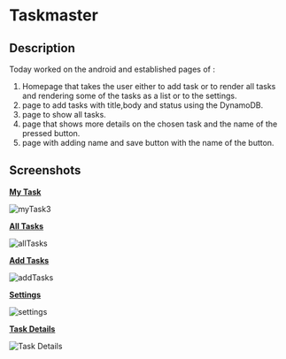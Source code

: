 # Taskmaster

## Description

Today worked on the android and established pages of :

1. Homepage that takes the user either to add task or to render all tasks and rendering some of the tasks as a list or to the settings.
2. page to add tasks with title,body and status using the DynamoDB.
3. page to show all tasks.
4. page that shows more details on the chosen task and the name of the pressed button.
5. page with adding name and save button with the name of the button.


## Screenshots

**[My Task](/app/src/main/java/com/example/taskmaster/Activities/MainActivity.java)**

![myTask3](/screenshots/TeamTasks.jpg)


**[All Tasks](/app/src/main/java/com/example/taskmaster/Activities/AllTasks.java)**

![allTasks](/screenshots/allTasks.jpg)


**[Add Tasks](/app/src/main/java/com/example/taskmaster/Activities/AddTask.java)**

![addTasks](/screenshots/addTask33.jpg)


**[Settings](/app/src/main/java/com/example/taskmaster/Activities/Settings.java)**

![settings](/screenshots/settings.jpg)


**[Task Details](/app/src/main/java/com/example/taskmaster/Activities/TaskDetail.java)**

![Task Details](/screenshots/TaskDetailNew.jpg)

